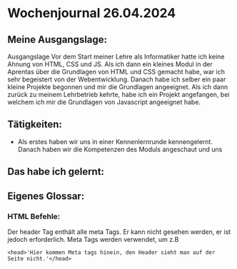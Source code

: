 # Wochenjournal 26.04.2024

## Meine Ausgangslage:
Ausgangslage
Vor dem Start meiner Lehre als Informatiker hatte ich keine Ahnung von HTML, CSS und JS. Als ich dann ein kleines Modul in der Aprentas über die Grundlagen von HTML und CSS gemacht habe, war ich sehr begeistert von der Webentwicklung. Danach habe ich selber ein paar kleine Projekte begonnen und mir die Grundlagen angeeignet. Als ich dann zurück zu meinem Lehrbetrieb kehrte, habe ich ein Projekt angefangen, bei welchem ich mir die Grundlagen von Javascript angeeignet habe. 


## Tätigkeiten:

 -  Als erstes haben wir uns in einer Kennenlernrunde kennengelernt. Danach haben wir die Kompetenzen des Moduls angeschaut und uns 



## Das habe ich gelernt:

## Eigenes Glossar:

### HTML Befehle:

Der header Tag enthält alle meta Tags. Er kann nicht gesehen werden, er ist jedoch erforderlich. Meta Tags werden verwendet, um z.B 
```
<head>'Hier kommen Meta tags hinein, den Header sieht man auf der Seite nicht.'</head>
```


